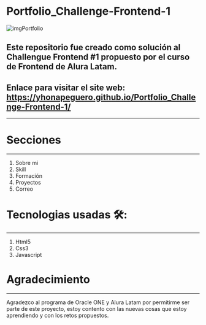 # Portfolio_Challenge-Frontend-1
![imgPortfolio](https://user-images.githubusercontent.com/76560887/156065300-3e893d4a-80b7-4e82-8d8b-da73cd3abf5d.png)

## Este repositorio fue creado como solución al Challengue Frontend #1 propuesto por el curso de Frontend de Alura Latam.

## Enlace para visitar el site web: https://yhonapeguero.github.io/Portfolio_Challenge-Frontend-1/
***

# Secciones
***

1. Sobre mi
2. Skill
3. Formación
4. Proyectos
5. Correo

# Tecnologias usadas 🛠️:
***

1. Html5
2. Css3
3. Javascript

# Agradecimiento
***

Agradezco al programa de Oracle ONE y Alura Latam por permitirme ser parte de este proyecto, estoy contento con las nuevas cosas que estoy aprendiendo y con los retos propuestos.
